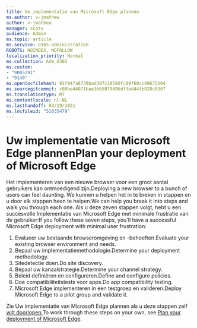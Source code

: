 ```yaml
---
title: Uw implementatie van Microsoft Edge plannen
ms.author: v-jmathew
author: v-jmathew
manager: scotv
audience: Admin
ms.topic: article
ms.service: o365-administration
ROBOTS: NOINDEX, NOFOLLOW
localization_priority: Normal
ms.collection: Adm_O365
ms.custom:
- "9005291"
- "9140"
ms.openlocfilehash: 91f94fa8739bad387c18586fc89f69cc49675b04
ms.sourcegitcommit: c08bed4071baa3bb5879496df3ed44fb828c8367
ms.translationtype: MT
ms.contentlocale: nl-NL
ms.lasthandoff: 03/19/2021
ms.locfileid: "51035479"
---
```

# <a name="plan-your-deployment-of-microsoft-edge"></a><span data-ttu-id="2c80c-102">Uw implementatie van Microsoft Edge plannen</span><span class="sxs-lookup"><span data-stu-id="2c80c-102">Plan your deployment of Microsoft Edge</span></span>

<span data-ttu-id="2c80c-103">Het implementeren van een nieuwe browser voor een groot aantal gebruikers kan ontmoedigend zijn.</span><span class="sxs-lookup"><span data-stu-id="2c80c-103">Deploying a new browser to a bunch of users can feel daunting.</span></span> <span data-ttu-id="2c80c-104">We kunnen u helpen het in te breken in stappen en u door elk stappen heen te helpen.</span><span class="sxs-lookup"><span data-stu-id="2c80c-104">We can help you break it into steps and walk you through each one.</span></span> <span data-ttu-id="2c80c-105">Als u deze zeven stappen volgt, hebt u een succesvolle Implementatie van Microsoft Edge met minimale frustratie van de gebruiker:</span><span class="sxs-lookup"><span data-stu-id="2c80c-105">If you follow these seven steps, you'll have a successful Microsoft Edge deployment with minimal user frustration:</span></span>

1. <span data-ttu-id="2c80c-106">Evalueer uw bestaande browseromgeving en -behoeften.</span><span class="sxs-lookup"><span data-stu-id="2c80c-106">Evaluate your existing browser environment and needs.</span></span>
2. <span data-ttu-id="2c80c-107">Bepaal uw implementatiemethodologie.</span><span class="sxs-lookup"><span data-stu-id="2c80c-107">Determine your deployment methodology.</span></span>
3. <span data-ttu-id="2c80c-108">Sitedetectie doen.</span><span class="sxs-lookup"><span data-stu-id="2c80c-108">Do site discovery.</span></span>
4. <span data-ttu-id="2c80c-109">Bepaal uw kanaalstrategie.</span><span class="sxs-lookup"><span data-stu-id="2c80c-109">Determine your channel strategy.</span></span>
5. <span data-ttu-id="2c80c-110">Beleid definiëren en configureren.</span><span class="sxs-lookup"><span data-stu-id="2c80c-110">Define and configure policies.</span></span>
6. <span data-ttu-id="2c80c-111">Doe compatibiliteitstests voor apps.</span><span class="sxs-lookup"><span data-stu-id="2c80c-111">Do app compatibility testing.</span></span>
7. <span data-ttu-id="2c80c-112">Microsoft Edge implementeren in een testgroep en valideren.</span><span class="sxs-lookup"><span data-stu-id="2c80c-112">Deploy Microsoft Edge to a pilot group and validate it.</span></span>

<span data-ttu-id="2c80c-113">Zie Uw implementatie van Microsoft Edge plannen als u deze stappen zelf [wilt doorlopen.](https://go.microsoft.com/fwlink/?linkid=2129990)</span><span class="sxs-lookup"><span data-stu-id="2c80c-113">To work through these steps on your own, see [Plan your deployment of Microsoft Edge](https://go.microsoft.com/fwlink/?linkid=2129990).</span></span>
